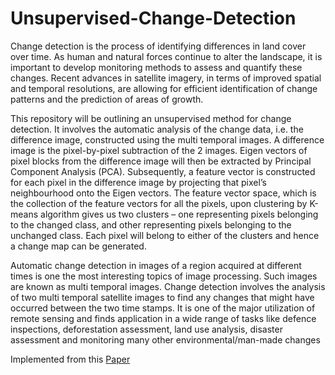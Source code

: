 # Unsupervised-Change-Detection

Change detection is the process of identifying differences in land cover over time. As human
and natural forces continue to alter the landscape, it is important to develop monitoring
methods to assess and quantify these changes. Recent advances in satellite imagery, in terms
of improved spatial and temporal resolutions, are allowing for efficient identification of
change patterns and the prediction of areas of growth.

This repository will be outlining an unsupervised method for change detection. It involves the
automatic analysis of the change data, i.e. the difference image, constructed using the multi
temporal images. A difference image is the pixel-by-pixel subtraction of the 2 images. Eigen
vectors of pixel blocks from the difference image will then be extracted by Principal
Component Analysis (PCA). Subsequently, a feature vector is constructed for each pixel in
the difference image by projecting that pixel’s neighbourhood onto the Eigen vectors. The
feature vector space, which is the collection of the feature vectors for all the pixels, upon
clustering by K-means algorithm gives us two clusters – one representing pixels belonging to
the changed class, and other representing pixels belonging to the unchanged class. Each pixel
will belong to either of the clusters and hence a change map can be generated.

Automatic change detection in images of a region acquired at different times is one the most
interesting topics of image processing. Such images are known as multi temporal images.
Change detection involves the analysis of two multi temporal satellite images to find any
changes that might have occurred between the two time stamps. It is one of the major
utilization of remote sensing and finds application in a wide range of tasks like defence
inspections, deforestation assessment, land use analysis, disaster assessment and monitoring
many other environmental/man-made changes

Implemented from this [Paper](https://github.com/voodooed/Unsupervised-Change-Detection/blob/main/CD1.pdf)

